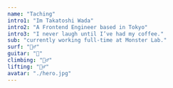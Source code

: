 ```yaml
---
name: "Taching"
intro1: "Im Takatoshi Wada"
intro2: "A Frontend Engineer based in Tokyo"
intro3: "I never laugh until I’ve had my coffee."
sub: "currently working full-time at Monster Lab."
surf: "🏄‍♂️"
guitar: "🎸"
climbing: "🧗‍♂️"
lifting: "🏋️‍♂️"
avatar: "./hero.jpg"
---
```

